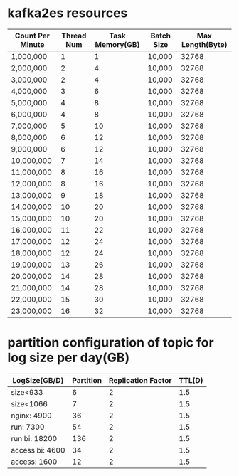 # kafka2es resources

| Count  Per Minute | Thread Num | Task Memory(GB) | Batch Size | Max Length(Byte) |
| ----------------- | ---------- | --------------- | ---------- | ---------------- |
| 1,000,000         | 1          | 1               | 10,000     | 32768            |
| 2,000,000         | 2          | 4               | 10,000     | 32768            |
| 3,000,000         | 2          | 4               | 10,000     | 32768            |
| 4,000,000         | 3          | 6               | 10,000     | 32768            |
| 5,000,000         | 4          | 8               | 10,000     | 32768            |
| 6,000,000         | 4          | 8               | 10,000     | 32768            |
| 7,000,000         | 5          | 10              | 10,000     | 32768            |
| 8,000,000         | 6          | 12              | 10,000     | 32768            |
| 9,000,000         | 6          | 12              | 10,000     | 32768            |
| 10,000,000        | 7          | 14              | 10,000     | 32768            |
| 11,000,000        | 8          | 16              | 10,000     | 32768            |
| 12,000,000        | 8          | 16              | 10,000     | 32768            |
| 13,000,000        | 9          | 18              | 10,000     | 32768            |
| 14,000,000        | 10         | 20              | 10,000     | 32768            |
| 15,000,000        | 10         | 20              | 10,000     | 32768            |
| 16,000,000        | 11         | 22              | 10,000     | 32768            |
| 17,000,000        | 12         | 24              | 10,000     | 32768            |
| 18,000,000        | 12         | 24              | 10,000     | 32768            |
| 19,000,000        | 13         | 26              | 10,000     | 32768            |
| 20,000,000        | 14         | 28              | 10,000     | 32768            |
| 21,000,000        | 14         | 28              | 10,000     | 32768            |
| 22,000,000        | 15         | 30              | 10,000     | 32768            |
| 23,000,000        | 16         | 32              | 10,000     | 32768            |



# partition configuration of topic for log size per day(GB)

| LogSize(GB/D)   | Partition | Replication Factor | TTL(D) |
| --------------- | --------- | ------------------ | ------ |
| size<933        | 6         | 2                  | 1.5    |
| size<1066       | 7         | 2                  | 1.5    |
| nginx: 4900     | 36        | 2                  | 1.5    |
| run: 7300       | 54        | 2                  | 1.5    |
| run bi: 18200   | 136       | 2                  | 1.5    |
| access bi: 4600 | 34        | 2                  | 1.5    |
| access: 1600    | 12        | 2                  | 1.5    |
